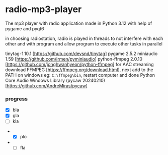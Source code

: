 # radio-mp3-player
The mp3 player with radio application made in Python 3.12  with help of pygame and pyqt6

in choosing radiostation, radio is played in threads to not interfere with each other and
with program and allow program to execute other tasks in parallel



tinytag-1.10.1 [https://github.com/devsnd/tinytag]
pygame 2.5.2
miniaudio 1.59 [https://github.com/irmen/pyminiaudio]
python-ffmpeg 2.0.10 [https://github.com/jonghwanhyeon/python-ffmpeg]
for AAC streaming download FFMPEG [https://ffmpeg.org/download.html],
next add to the PATH on windows eg: `C:\ffmpeg\bin`, restart computer and done
Python Core Audio Windows Library (pycaw 20240210) [https://github.com/AndreMiras/pycaw]


### progress
- [x] bla
- [x] gla
- [ ] kla
- - [x] plo
- - [ ] fla
